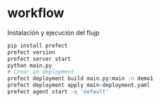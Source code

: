 # workflow
Instalación y ejecución del flujp

```bash
pip install prefect
prefect version
prefect server start
python main.py
# Crear un deployment
prefect deployment build main.py:main -n demo1
prefect deployment apply main-deployment.yaml
prefect agent start -q 'default'
```
